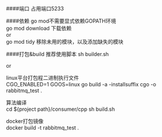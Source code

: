 ####端口
占用端口5233

####依赖
go mod不需要显式依赖GOPATH环境 \
go mod download 下载依赖 \
or \
go mod tidy 移除未用的模块，以及添加缺失的模块


####打包&build
推荐使用脚本
sh builder.sh

or 

linux平台打包程二进制执行文件\
CGO_ENABLED=1 GOOS=linux go build -a -installsuffix cgo -o rabbitmq_test .

算法编译\
cd ${project path}/consumer/cpp
sh build.sh

docker打包镜像\
docker build -t rabbitmq_test .

